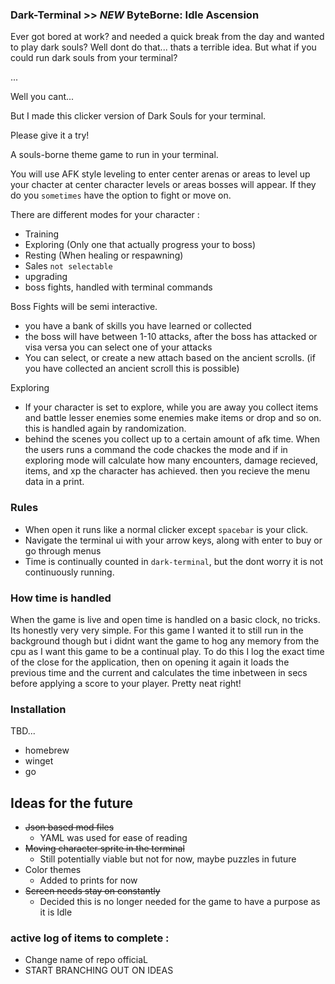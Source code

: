### Dark-Terminal >> _NEW_ ByteBorne: Idle Ascension

Ever got bored at work? and needed a quick break from the day and wanted to play dark souls? Well dont do that... thats a terrible idea. But what if you could run dark souls from your terminal?

...

Well you cant...

But I made this clicker version of Dark Souls for your terminal.

Please give it a try!

A souls-borne theme game to run in your terminal.

You will use AFK style leveling to enter center arenas or areas to level up your chacter at center character levels or areas bosses will appear. If they do you `sometimes` have the option to fight or move on.

There are different modes for your character :

- Training
- Exploring (Only one that actually progress your to boss)
- Resting (When healing or respawning)
- Sales
  `not selectable`
- upgrading
- boss fights, handled with terminal commands

Boss Fights will be semi interactive.

- you have a bank of skills you have learned or collected
- the boss will have between 1-10 attacks, after the boss has attacked or visa versa you can select one of your attacks
- You can select, or create a new attach based on the ancient scrolls. (if you have collected an ancient scroll this is possible)

Exploring

- If your character is set to explore, while you are away you collect items and battle lesser enemies some enemies make items or drop and so on. this is handled again by randomization.
- behind the scenes you collect up to a certain amount of afk time. When the users runs a command the code chackes the mode and if in exploring mode will calculate how many encounters, damage recieved, items, and xp the character has achieved. then you recieve the menu data in a print.

### Rules

- When open it runs like a normal clicker except `spacebar` is your click.
- Navigate the terminal ui with your arrow keys, along with enter to buy or go through menus
- Time is continually counted in `dark-terminal`, but the dont worry it is not continuously running.

### How time is handled

When the game is live and open time is handled on a basic clock, no tricks. Its honestly very very simple. For this game I wanted it to still run in the background though but i didnt want the game to hog any memory from the cpu as I want this game to be a continual play. To do this I log the exact time of the close for the application, then on opening it again it loads the previous time and the current and calculates the time inbetween in secs before applying a score to your player. Pretty neat right!

### Installation

TBD...

- homebrew
- winget
- go

## Ideas for the future

- ~~Json based mod files~~
  - YAML was used for ease of reading
- ~~Moving character sprite in the terminal~~
  - Still potentially viable but not for now, maybe puzzles in future
- Color themes
  - Added to prints for now
- ~~Screen needs stay on constantly~~
  - Decided this is no longer needed for the game to have a purpose as it is Idle

### active log of items to complete : 
- Change name of repo officiaL 
- START BRANCHING OUT ON IDEAS 
